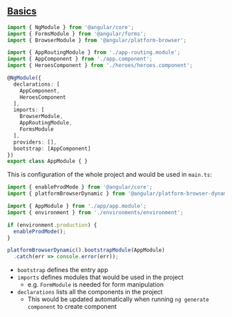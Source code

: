 ## [Basics](https://angular.io/tutorial/toh-pt1#appmodule)

```ts
import { NgModule } from '@angular/core';
import { FormsModule } from '@angular/forms';
import { BrowserModule } from '@angular/platform-browser';

import { AppRoutingModule } from './app-routing.module';
import { AppComponent } from './app.component';
import { HeroesComponent } from './heroes/heroes.component';

@NgModule({
  declarations: [
    AppComponent,
    HeroesComponent
  ],
  imports: [
    BrowserModule,
    AppRoutingModule,
    FormsModule
  ],
  providers: [],
  bootstrap: [AppComponent]
})
export class AppModule { }
```

This is configuration of the whole project and would be used in `main.ts`:

```ts
import { enableProdMode } from '@angular/core';
import { platformBrowserDynamic } from '@angular/platform-browser-dynamic';

import { AppModule } from './app/app.module';
import { environment } from './environments/environment';

if (environment.production) {
  enableProdMode();
}

platformBrowserDynamic().bootstrapModule(AppModule)
  .catch(err => console.error(err));
```

- `bootstrap` defines the entry app
- `imports` defines modules that would be used in the project
  - e.g. `FormModule` is needed for form manipulation
- `declarations` lists all the components in the project
  - This would be updated automatically when running `ng generate component` to create component